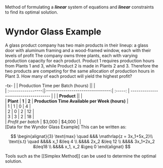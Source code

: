 Method of formulating a ***linear*** system of equations and ***linear*** constraints to find its optimal solution.

# Wyndor Glass Example

A glass product company has two main products in their lineup: a glass door with aluminum framing and a wood-framed window, each with their levels of profit The company owns three plants, each with varying production capacity for each product. Product 1 requires production hours from Plants 1 and 3, while Product 2 is made in Plants 2 and 3. Therefore the two products are competing for the same allocation of production hours in Plant 3. How many of each product will yield the highest profit?

-tx-
|                    | Production Time per Batch (hours) ||                                                |     
| :-----------------:|:---------------------------------:| :-----: | ------------------------------------- | 
|                    |            **Product**            ||                                                |     
| **Plant**          |               **1**               | **2** | **Production Time Available per Week (hours)** |     
| 1                  |                    1               |     0  |             4                              |     
| 2                  |                0                   |    2   |                12                          |     
| 3                  |                3                   |  2     |          18                                |     
| *Profit per batch* |                $3,000              |  $4,000     |                                  |     
[Data for the Wyndor Glass Example]
This can be written as:

$$
\begin{alignat}{3}
	\text{max} 	\quad &&& \mathrlap{z = 3x_1+5x_2}\\
	\text{s.t}	\quad &&&& x_1 &\leq 4 \\
					  &&&& 2x_2 &\leq 12 \\
					  &&&& 3x_1+2x_2 &\leq18 \\
					  &&&& x_1, x_2 &\geq 0
\end{alignat}
$$

Tools such as the [[Simplex Method]] can be used to determine the optimal solution.
